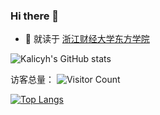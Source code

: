 ### Hi there 👋
- 🔭 就读于 [浙江财经大学东方学院](https://www.zufedfc.edu.cn/)

![Kalicyh's GitHub stats](https://github-readme-stats.vercel.app/api?username=kaliCYH&show_icons=true&theme=tokyonight)

访客总量：
![Visitor Count](https://profile-counter.glitch.me/kaliCYH/count.svg)

[![Top Langs](https://github-readme-stats.vercel.app/api/top-langs/?username=kaliCYH&layout=compact)](https://github.com/kaliCYH/github-readme-stats)
